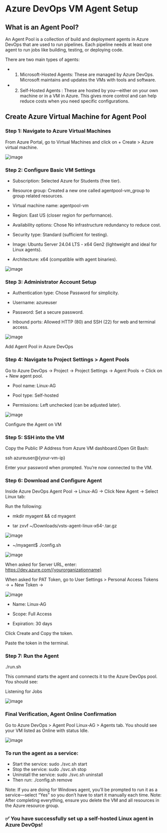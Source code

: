 # Azure DevOps VM Agent Setup

## What is an Agent Pool?

An Agent Pool is a collection of build and deployment agents in Azure DevOps that are used to run pipelines. Each pipeline needs at least one agent to run jobs like building, testing, or deploying code.

There are two main types of agents:

- 1. Microsoft-Hosted Agents: These are managed by Azure DevOps. Microsoft maintains and updates the VMs with tools and software.

- 2. Self-Hosted Agents : These are hosted by you—either on your own machine or in a VM in Azure. This gives more control and can help reduce costs when you need specific configurations.

## Create Azure Virtual Machine for Agent Pool

### Step 1: Navigate to Azure Virtual Machines

From Azure Portal, go to Virtual Machines and click on + Create > Azure virtual machine.

![image](https://github.com/user-attachments/assets/27124994-c72e-477e-b164-cc4b70b9f389)


### Step 2: Configure Basic VM Settings

- Subscription: Selected Azure for Students (free tier).

- Resource group: Created a new one called agentpool-vm_group to group related resources.

- Virtual machine name: agentpool-vm

- Region: East US (closer region for performance).

- Availability options: Chose No infrastructure redundancy to reduce cost.

- Security type: Standard (sufficient for testing).

- Image: Ubuntu Server 24.04 LTS - x64 Gen2 (lightweight and ideal for Linux agents).

- Architecture: x64 (compatible with agent binaries).

![image](https://github.com/user-attachments/assets/b8007eda-716a-461b-850a-7ab923cd180a)


### Step 3: Administrator Account Setup

- Authentication type: Chose Password for simplicity.

- Username: azureuser

- Password: Set a secure password.

- Inbound ports: Allowed HTTP (80) and SSH (22) for web and terminal access.

![image](https://github.com/user-attachments/assets/87f31784-d4f8-422b-a231-44b1ffe28de4)


Add Agent Pool in Azure DevOps

### Step 4: Navigate to Project Settings > Agent Pools

Go to Azure DevOps → Project → Project Settings → Agent Pools → Click on + New agent pool.

- Pool name: Linux-AG

- Pool type: Self-hosted

- Permissions: Left unchecked (can be adjusted later).

![image](https://github.com/user-attachments/assets/0263295b-16d9-4e4b-89cf-d89e43b6bdc3)

Configure the Agent on VM

### Step 5: SSH into the VM

Copy the Public IP Address from Azure VM dashboard.Open Git Bash:

ssh azureuser@{your-vm-ip}

Enter your password when prompted. You’re now connected to the VM.

### Step 6: Download and Configure Agent

Inside Azure DevOps Agent Pool → Linux-AG → Click New Agent → Select Linux tab:

Run the following:

- mkdir myagent && cd myagent

- tar zxvf ~/Downloads/vsts-agent-linux-x64-<version>.tar.gz

![image](https://github.com/user-attachments/assets/b06cdb6f-fab9-47b0-af95-3b65c58029fe)

- ~/myagent$ ./config.sh

![image](https://github.com/user-attachments/assets/139b7cc4-25d2-4850-893f-1f9cbcb27bd1)

When asked for Server URL, enter: https://dev.azure.com/{yourorganizationname}

When asked for PAT Token, go to User Settings > Personal Access Tokens → + New Token →

![image](https://github.com/user-attachments/assets/0f562470-d632-4c46-964e-9d362b492073)

- Name: Linux-AG

- Scope: Full Access

- Expiration: 30 days

Click Create and Copy the token.

Paste the token in the terminal.


### Step 7: Run the Agent

./run.sh

This command starts the agent and connects it to the Azure DevOps pool.
You should see:

Listening for Jobs

![image](https://github.com/user-attachments/assets/304596fb-005b-4138-84d2-4e482ae465b0)

### Final Verification, Agent Online Confirmation

Go to Azure DevOps > Agent Pool Linux-AG > Agents tab. You should see your VM listed as Online with status Idle.

![image](https://github.com/user-attachments/assets/978c2346-db09-4c93-907e-6e63aebcdc3b)

### To run the agent as a service:

- Start the service: sudo ./svc.sh start
- Stop the service: sudo ./svc.sh stop
- Uninstall the service: sudo ./svc.sh uninstall
- Then run: ./config.sh remove

Note: If you are doing for Windows agent, you’ll be prompted to run it as a service—select “Yes” so you don’t have to start it manually each time.
Note: After completing everything, ensure you delete the VM and all resources in the Azure resource group.
### ✅ You have successfully set up a self-hosted Linux agent in Azure DevOps!

